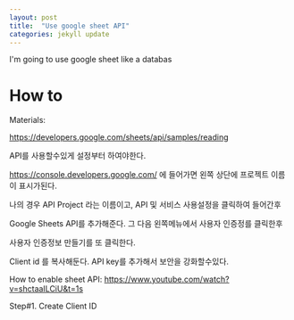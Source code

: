 ```yaml
---
layout: post
title:  "Use google sheet API"
categories: jekyll update
---
```


I'm going to use google sheet like a databas

# How to

Materials:

https://developers.google.com/sheets/api/samples/reading

API를 사용할수있게 설정부터 하여야한다.

https://console.developers.google.com/ 에 들어가면 왼쪽 상단에 프로젝트 이름이 표시가된다.

나의 경우 API Project 라는 이름이고, API 및 서비스 사용설정을 클릭하여 들어간후

Google Sheets API를 추가해준다. 그 다음 왼쪽메뉴에서 사용자 인증정를 클릭한후

사용자 인증정보 만들기를 또 클릭한다.

Client id 를 복사해둔다.  API key를 추가해서 보안을 강화할수있다.

How to enable sheet API: https://www.youtube.com/watch?v=shctaaILCiU&t=1s

Step#1. Create Client ID
